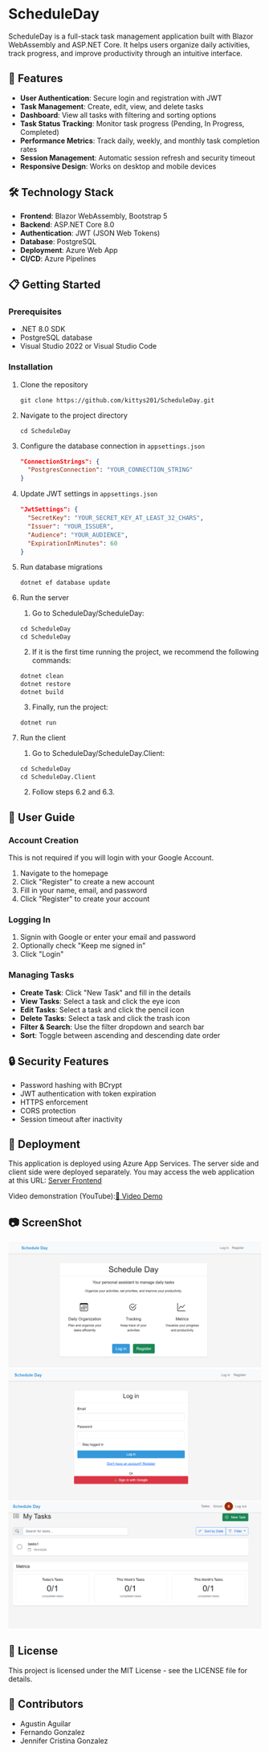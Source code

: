 # ScheduleDay

ScheduleDay is a full-stack task management application built with Blazor WebAssembly and ASP.NET Core. It helps users organize daily activities, track progress, and improve productivity through an intuitive interface.

## 🚀 Features

- **User Authentication**: Secure login and registration with JWT
- **Task Management**: Create, edit, view, and delete tasks
- **Dashboard**: View all tasks with filtering and sorting options
- **Task Status Tracking**: Monitor task progress (Pending, In Progress, Completed)
- **Performance Metrics**: Track daily, weekly, and monthly task completion rates
- **Session Management**: Automatic session refresh and security timeout
- **Responsive Design**: Works on desktop and mobile devices

## 🛠️ Technology Stack

- **Frontend**: Blazor WebAssembly, Bootstrap 5
- **Backend**: ASP.NET Core 8.0
- **Authentication**: JWT (JSON Web Tokens)
- **Database**: PostgreSQL
- **Deployment**: Azure Web App
- **CI/CD**: Azure Pipelines

## 📋 Getting Started

### Prerequisites

- .NET 8.0 SDK
- PostgreSQL database
- Visual Studio 2022 or Visual Studio Code

### Installation

1. Clone the repository

   ```
   git clone https://github.com/kittys201/ScheduleDay.git
   ```

2. Navigate to the project directory

   ```
   cd ScheduleDay
   ```

3. Configure the database connection in `appsettings.json`

   ```json
   "ConnectionStrings": {
     "PostgresConnection": "YOUR_CONNECTION_STRING"
   }
   ```

4. Update JWT settings in `appsettings.json`

   ```json
   "JwtSettings": {
     "SecretKey": "YOUR_SECRET_KEY_AT_LEAST_32_CHARS",
     "Issuer": "YOUR_ISSUER",
     "Audience": "YOUR_AUDIENCE",
     "ExpirationInMinutes": 60
   }
   ```

5. Run database migrations

   ```
   dotnet ef database update
   ```

6. Run the server

   1. Go to ScheduleDay/ScheduleDay:

   ```
   cd ScheduleDay
   cd ScheduleDay
   ```

   2. If it is the first time running the project, we recommend the following commands:

   ```
   dotnet clean
   dotnet restore
   dotnet build
   ```

   3. Finally, run the project:

   ```
   dotnet run
   ```

7. Run the client
   1. Go to ScheduleDay/ScheduleDay.Client:
   ```
   cd ScheduleDay
   cd ScheduleDay.Client
   ```
   2. Follow steps 6.2 and 6.3.

## 📱 User Guide

### Account Creation

This is not required if you will login with your Google Account.

1. Navigate to the homepage
2. Click "Register" to create a new account
3. Fill in your name, email, and password
4. Click "Register" to create your account

### Logging In

1. Signin with Google or enter your email and password
2. Optionally check "Keep me signed in"
3. Click "Login"

### Managing Tasks

- **Create Task**: Click "New Task" and fill in the details
- **View Tasks**: Select a task and click the eye icon
- **Edit Tasks**: Select a task and click the pencil icon
- **Delete Tasks**: Select a task and click the trash icon
- **Filter & Search**: Use the filter dropdown and search bar
- **Sort**: Toggle between ascending and descending date order

## 🔒 Security Features

- Password hashing with BCrypt
- JWT authentication with token expiration
- HTTPS enforcement
- CORS protection
- Session timeout after inactivity

## 🚢 Deployment

This application is deployed using Azure App Services. The server side and client side were deployed separately. You may access the web application at this URL: [Server Frontend](https://scheduledayapp-client-a7cqf2g2hncmeggs.canadacentral-01.azurewebsites.net/)

Video demonstration (YouTube):[🎥 Video Demo](https://www.youtube.com/watch?v=Qo2TztrTxsY)

## 📷  ScreenShot
<img src="https://github.com/kittys201/ScheduleDay/blob/main/Screenshots/Captura1.png?raw=true" alt="im" >
<img src="https://github.com/kittys201/ScheduleDay/blob/main/Screenshots/Captura2.png?raw=true" alt="im" >
<img src="https://github.com/kittys201/ScheduleDay/blob/main/Screenshots/Captura3.png?raw=true" alt="im" >

## 📝 License

This project is licensed under the MIT License - see the LICENSE file for details.

## 👥 Contributors

- Agustin Aguilar
- Fernando Gonzalez
- Jennifer Cristina Gonzalez

